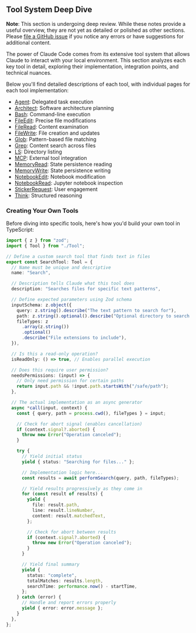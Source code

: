 ## Tool System Deep Dive

**Note**: This section is undergoing deep review. While these notes provide a useful overview, they are not yet as detailed or polished as other sections. Please [file a GitHub issue](https://github.com/gerred/building-an-agentic-system/issues) if you notice any errors or have suggestions for additional content.

The power of Claude Code comes from its extensive tool system that allows Claude to interact with your local environment. This section analyzes each key tool in detail, exploring their implementation, integration points, and technical nuances.

Below you'll find detailed descriptions of each tool, with individual pages for each tool implementation:

- [Agent](tools/agent.md): Delegated task execution
- [Architect](tools/architect.md): Software architecture planning
- [Bash](tools/bash.md): Command-line execution
- [FileEdit](tools/fileedit.md): Precise file modifications
- [FileRead](tools/fileread.md): Content examination
- [FileWrite](tools/filewrite.md): File creation and updates
- [Glob](tools/glob.md): Pattern-based file matching
- [Grep](tools/grep.md): Content search across files
- [LS](tools/ls.md): Directory listing
- [MCP](tools/mcp.md): External tool integration
- [MemoryRead](tools/memoryread.md): State persistence reading
- [MemoryWrite](tools/memorywrite.md): State persistence writing
- [NotebookEdit](tools/notebookedit.md): Notebook modification
- [NotebookRead](tools/notebookread.md): Jupyter notebook inspection
- [StickerRequest](tools/stickerrequest.md): User engagement
- [Think](tools/think.md): Structured reasoning

### Creating Your Own Tools

Before diving into specific tools, here's how you'd build your own tool in TypeScript:

```typescript
import { z } from "zod";
import { Tool } from "./Tool";

// Define a custom search tool that finds text in files
export const SearchTool: Tool = {
  // Name must be unique and descriptive
  name: "Search",

  // Description tells Claude what this tool does
  description: "Searches files for specific text patterns",

  // Define expected parameters using Zod schema
  inputSchema: z.object({
    query: z.string().describe("The text pattern to search for"),
    path: z.string().optional().describe("Optional directory to search in"),
    fileTypes: z
      .array(z.string())
      .optional()
      .describe("File extensions to include"),
  }),

  // Is this a read-only operation?
  isReadOnly: () => true, // Enables parallel execution

  // Does this require user permission?
  needsPermissions: (input) => {
    // Only need permission for certain paths
    return input.path && !input.path.startsWith("/safe/path");
  },

  // The actual implementation as an async generator
  async *call(input, context) {
    const { query, path = process.cwd(), fileTypes } = input;

    // Check for abort signal (enables cancellation)
    if (context.signal?.aborted) {
      throw new Error("Operation canceled");
    }

    try {
      // Yield initial status
      yield { status: "Searching for files..." };

      // Implementation logic here...
      const results = await performSearch(query, path, fileTypes);

      // Yield results progressively as they come in
      for (const result of results) {
        yield {
          file: result.path,
          line: result.lineNumber,
          content: result.matchedText,
        };

        // Check for abort between results
        if (context.signal?.aborted) {
          throw new Error("Operation canceled");
        }
      }

      // Yield final summary
      yield {
        status: "complete",
        totalMatches: results.length,
        searchTime: performance.now() - startTime,
      };
    } catch (error) {
      // Handle and report errors properly
      yield { error: error.message };
    }
  },
};
```
